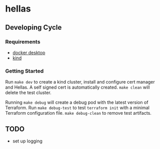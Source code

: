 # hellas

## Developing Cycle

### Requirements

* [docker desktop](https://www.docker.com/products/docker-desktop/)
* [kind](https://kind.sigs.k8s.io/)

### Getting Started

Run `make dev` to create a kind cluster, install and configure cert manager and
Hellas. A self signed cert is automatically created. `make clean` will delete
the test cluster.

Running `make debug` will create a debug pod with the latest version of
Terraform. Run `make debug-test` to test `terraform init` with a minimal
Terraform configuration file. `make debug-clean` to remove test artifacts.

## TODO

* set up logging

